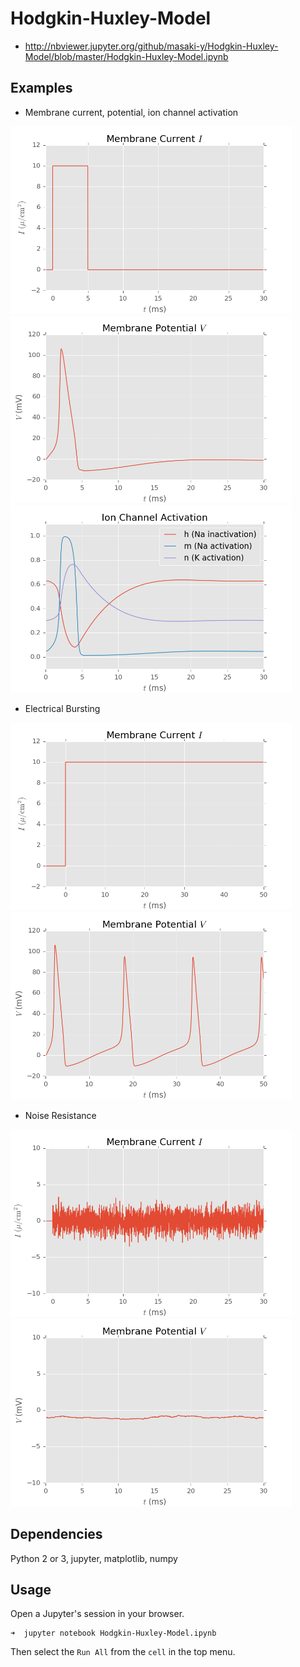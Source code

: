 # Hodgkin-Huxley-Model

* http://nbviewer.jupyter.org/github/masaki-y/Hodgkin-Huxley-Model/blob/master/Hodgkin-Huxley-Model.ipynb

## Examples  
* Membrane current, potential, ion channel activation  
<img src="/examples/1current.png" width="450">  
<img src="/examples/1potential.png" width="450">  
<img src="/examples/1actv.png" width="450">  

* Electrical Bursting
<img src="/examples/2current.png" width="450">  
<img src="/examples/2potential.png" width="450">  

* Noise Resistance
<img src="/examples/7current.png" width="450">  
<img src="/examples/7potential.png" width="450">  

## Dependencies
Python 2 or 3, jupyter, matplotlib, numpy

## Usage
Open a Jupyter's session in your browser.  
```shellsession
➜  jupyter notebook Hodgkin-Huxley-Model.ipynb
```
Then select the `Run All` from the `cell` in the top menu.  
